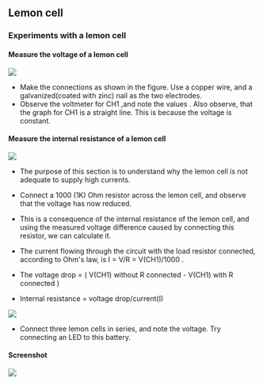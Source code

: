 Lemon cell
---

### Experiments with a lemon cell

#### Measure the voltage of a lemon cell

![](https://github.com/fossasia/pslab-experiments/blob/master/images/schematics/lemon_cell.png)

* Make the connections as shown in the figure. Use a copper wire, and a galvanized(coated with zinc) nail as the two electrodes. 
* Observe the voltmeter for CH1 ,and note the values . Also observe, that the graph for CH1 is a straight line. This is because the voltage is constant.

#### Measure the internal resistance of a lemon cell

![](https://github.com/fossasia/pslab-experiments/blob/master/images/schematics/lemon_cell_ir.png)

* The purpose of this section is to understand why the lemon cell is not adequate to supply high currents.
* Connect a 1000 (1K) Ohm resistor across the lemon cell, and observe that the voltage has now reduced.

* This is a consequence of the internal resistance of the lemon cell, and using the measured voltage difference caused by connecting this resistor, we can calculate it.
* The current flowing through the circuit with the load resistor connected, according to Ohm's law, is I = V/R = V(CH1)/1000 .
* The voltage drop = ( V(CH1) without R connected - V(CH1) with R connected ) 
* Internal resistance = voltage drop/current(I) 
	
![](https://github.com/fossasia/pslab-experiments/blob/master/images/schematics/lemon_battery.png)

* Connect three lemon cells in series, and note the voltage. Try connecting an LED to this battery.
	
#### Screenshot
![](https://github.com/fossasia/pslab-experiments/blob/master/images/screenshots/lemoncell.png)

